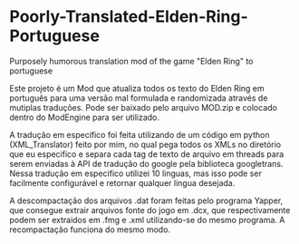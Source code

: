 # Poorly-Translated-Elden-Ring-Portuguese
Purposely humorous translation mod of the game "Elden Ring" to portuguese

Este projeto é um Mod que atualiza todos os texto do Elden Ring em português para uma versão mal formulada e randomizada através de mutiplas traduções. Pode ser baixado pelo arquivo MOD.zip e colocado dentro do ModEngine para ser utilizado.

A tradução em específico foi feita utilizando de um código em python (XML_Translator) feito por mim, no qual pega todos os XMLs no diretório que eu especifico e separa cada tag de texto de arquivo em threads para serem enviadas à API de tradução do google pela biblioteca googletrans. Nessa tradução em especifico utilizei 10 linguas, mas isso pode ser facilmente configurável e retornar qualquer lingua desejada.

A descompactação dos arquivos .dat foram feitas pelo programa Yapper, que consegue extrair arquivos fonte do jogo em .dcx, que respectivamente podem ser extraidos em .fmg e .xml utilizando-se do mesmo programa. A recompactação funciona do mesmo modo.

